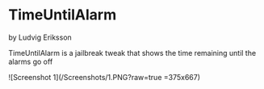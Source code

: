 # TimeUntilAlarm
by Ludvig Eriksson

TimeUntilAlarm is a jailbreak tweak that shows the time remaining until the alarms go off

![Screenshot 1](/Screenshots/1.PNG?raw=true =375x667)
